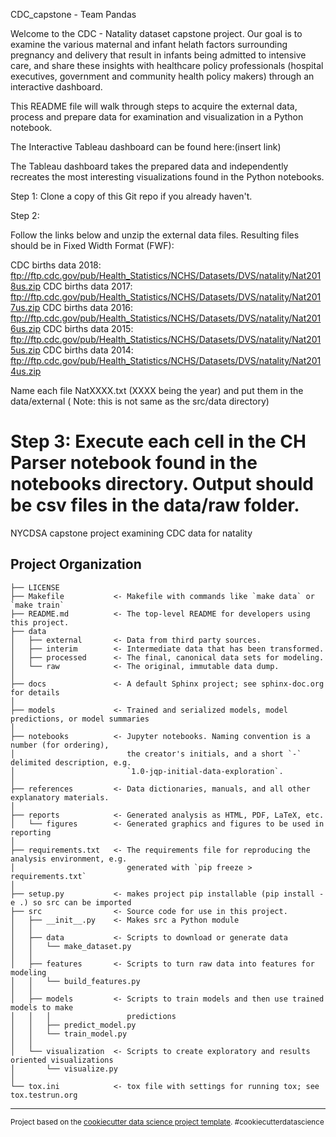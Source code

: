 CDC_capstone - Team Pandas

Welcome to the CDC - Natality dataset capstone project.
Our goal is to examine the various maternal and infant helath factors surrounding pregnancy and delivery that result in infants being admitted to intensive care, and share these insights with healthcare policy professionals (hospital executives, government and community health policy makers)
through an interactive dashboard.

This README file will walk through steps to acquire the external data, process and prepare data for examination and visualization in a Python notebook. 

The Interactive Tableau dashboard can be found here:(insert link)

The Tableau dashboard takes the prepared data and independently recreates the most interesting visualizations found in the Python notebooks. 




Step 1: Clone  a copy of this Git repo if you already haven't.


Step 2:

 Follow the links below and unzip the external data files. Resulting files should be in Fixed Width Format (FWF):

CDC births data 2018: 
ftp://ftp.cdc.gov/pub/Health_Statistics/NCHS/Datasets/DVS/natality/Nat2018us.zip
CDC births data 2017:
ftp://ftp.cdc.gov/pub/Health_Statistics/NCHS/Datasets/DVS/natality/Nat2017us.zip
CDC births data 2016: 
ftp://ftp.cdc.gov/pub/Health_Statistics/NCHS/Datasets/DVS/natality/Nat2016us.zip
CDC births data 2015:
ftp://ftp.cdc.gov/pub/Health_Statistics/NCHS/Datasets/DVS/natality/Nat2015us.zip
CDC births data 2014:
ftp://ftp.cdc.gov/pub/Health_Statistics/NCHS/Datasets/DVS/natality/Nat2014us.zip

Name each file NatXXXX.txt (XXXX being the year) and put them in the data/external ( Note: this is not same as  the src/data directory)


Step 3: 
	Execute each cell in the CH Parser notebook found in the notebooks directory. Output should be csv files in the data/raw folder.
==============================

NYCDSA capstone project examining CDC data for natality

Project Organization
------------

    ├── LICENSE
    ├── Makefile           <- Makefile with commands like `make data` or `make train`
    ├── README.md          <- The top-level README for developers using this project.
    ├── data
    │   ├── external       <- Data from third party sources.
    │   ├── interim        <- Intermediate data that has been transformed.
    │   ├── processed      <- The final, canonical data sets for modeling.
    │   └── raw            <- The original, immutable data dump.
    │
    ├── docs               <- A default Sphinx project; see sphinx-doc.org for details
    │
    ├── models             <- Trained and serialized models, model predictions, or model summaries
    │
    ├── notebooks          <- Jupyter notebooks. Naming convention is a number (for ordering),
    │                         the creator's initials, and a short `-` delimited description, e.g.
    │                         `1.0-jqp-initial-data-exploration`.
    │
    ├── references         <- Data dictionaries, manuals, and all other explanatory materials.
    │
    ├── reports            <- Generated analysis as HTML, PDF, LaTeX, etc.
    │   └── figures        <- Generated graphics and figures to be used in reporting
    │
    ├── requirements.txt   <- The requirements file for reproducing the analysis environment, e.g.
    │                         generated with `pip freeze > requirements.txt`
    │
    ├── setup.py           <- makes project pip installable (pip install -e .) so src can be imported
    ├── src                <- Source code for use in this project.
    │   ├── __init__.py    <- Makes src a Python module
    │   │
    │   ├── data           <- Scripts to download or generate data
    │   │   └── make_dataset.py
    │   │
    │   ├── features       <- Scripts to turn raw data into features for modeling
    │   │   └── build_features.py
    │   │
    │   ├── models         <- Scripts to train models and then use trained models to make
    │   │   │                 predictions
    │   │   ├── predict_model.py
    │   │   └── train_model.py
    │   │
    │   └── visualization  <- Scripts to create exploratory and results oriented visualizations
    │       └── visualize.py
    │
    └── tox.ini            <- tox file with settings for running tox; see tox.testrun.org


--------

<p><small>Project based on the <a target="_blank" href="https://drivendata.github.io/cookiecutter-data-science/">cookiecutter data science project template</a>. #cookiecutterdatascience</small></p>
